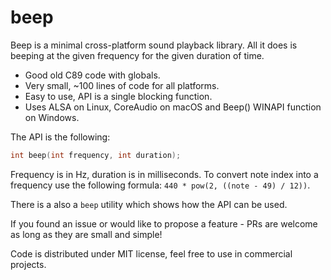 # beep

Beep is a minimal cross-platform sound playback library. All it does is beeping at the given frequency for the given duration of time.

* Good old C89 code with globals.
* Very small, ~100 lines of code for all platforms.
* Easy to use, API is a single blocking function.
* Uses ALSA on Linux, CoreAudio on macOS and Beep() WINAPI function on Windows.

The API is the following:

```c
int beep(int frequency, int duration);
```

Frequency is in Hz, duration is in milliseconds. To convert note index into a frequency use the following formula: `440 * pow(2, ((note - 49) / 12))`.

There is a also a `beep` utility which shows how the API can be used.

If you found an issue or would like to propose a feature - PRs are welcome as long as they are small and simple!

Code is distributed under MIT license, feel free to use in commercial projects.
